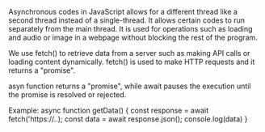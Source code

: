 Asynchronous codes in JavaScript allows for a different thread like a second thread instead of a single-thread. It allows certain codes to run separately from the main thread. It is used for operations such as loading and audio or image in a webpage without blocking the rest of the program.


 We use fetch() to retrieve data from a server such as making API calls or loading content dynamically. fetch() is used to make HTTP requests and it returns a "promise".

asyn function returns a "promise", while await pauses the execution until the promise is resolved or rejected. 

Example: 
async function getData() {
   const response = await
   fetch('https://..);
   const data = await response.json();
   console.log(data)
}

